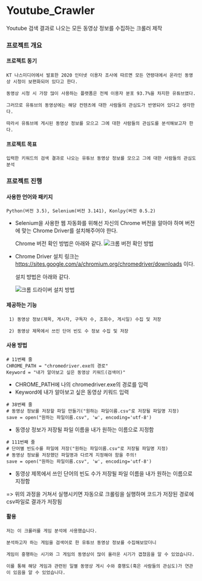 # Youtube_Crawler
Youtube 검색 결과로 나오는 모든 동영상 정보를 수집하는 크롤러 제작

### 프로젝트 개요
 
#### 프로젝트 동기
    KT 나스미디어에서 발표한 2020 인터넷 이용자 조사에 따르면 모든 연령대에서 온라인 동영상 시청이 보편화되어 있다고 한다.
    
    동영상 시청 시 가장 많이 사용하는 플랫폼은 전체 이용자 분포 93.7%을 차지한 유튜브였다.
    
    그러므로 유튜브의 동영상에는 해당 컨텐츠에 대한 사람들의 관심도가 반영되어 있다고 생각한다.
    
    따라서 유튜브에 게시된 동영상 정보를 모으고 그에 대한 사람들의 관심도를 분석해보고자 한다.
    
#### 프로젝트 목표

    입력한 키워드의 검색 결과로 나오는 유튜브 동영상 정보를 모으고 그에 대한 사람들의 관심도 분석
    
    
### 프로젝트 진행

#### 사용한 언어와 패키지
    
    Python(버전 3.5), Selenium(버전 3.141), Konlpy(버전 0.5.2)
    
   * Selenium을 사용한 웹 자동화를 위해선 자신의 Chrome 버전을 알아야 하며 버전에 맞는 Chrome Driver를 설치해주어야 한다.
     
     Chrome 버전 확인 방법은 아래와 같다.
     ![크롬 버전 확인 방법](https://user-images.githubusercontent.com/31647736/96289962-d5fc1f00-1020-11eb-96dd-87d62de02ee9.PNG)
     
   * Chrome Driver 설치 링크는 https://sites.google.com/a/chromium.org/chromedriver/downloads 이다.
     
     설치 방법은 아래와 같다.
     
     ![크롬 드라이버 설치 방법](https://user-images.githubusercontent.com/31647736/96291935-c6caa080-1023-11eb-9362-5750d497edff.PNG)

#### 제공하는 기능
     
     1) 동영상 정보(제목, 게시자, 구독자 수, 조회수, 게시일) 수집 및 저장
     
     2) 동영상 제목에서 쓰인 단어 빈도 수 정보 수집 및 저장
     
#### 사용 방법

```{.python}
# 11번째 줄
CHROME_PATH = "chromedriver.exe의 경로"
Keyword = "내가 알아보고 싶은 동영상 키워드(검색어)"
```
  * CHROME_PATH에 나의 chromedriver.exe의 경로를 입력
  * Keyword에 내가 알아보고 싶은 동영상 키워드 입력
  
```{.python}
# 38번째 줄
# 동영상 정보를 저장할 파일 만들기("원하는 파일이름.csv"로 저장될 파일명 지정)
save = open("원하는 파일이름.csv", 'w', encoding='utf-8')
```
  * 동영상 정보가 저장될 파일 이름을 내가 원하는 이름으로 지정함 
  
```{.python}
# 111번째 줄
# 단어별 빈도수를 파일에 저장("원하는 파일이름.csv"로 저장될 파일명 지정)
# 동영상 정보를 저장했던 파일명과 다르게 지정해야 함을 주의!
save = open("원하는 파일이름.csv", 'w', encoding='utf-8')
```
   * 동영상 제목에서 쓰인 단어의 빈도 수가 저장될 파일 이름을 내가 원하는 이름으로 지정함
   
=> 위의 과정을 거쳐서 실행시키면 자동으로 크롤링을 실행하며 코드가 저장된 경로에 csv파일로 결과가 저장됨

#### 활용
    
    저는 이 크롤러를 게임 분석에 사용했습니다. 
    
    분석하고자 하는 게임을 검색어로 한 유튜브 동영상 정보를 수집해보았더니 
    
    게임이 흥행하는 시기와 그 게임의 동영상이 많이 올라온 시기가 겹쳤음을 알 수 있었습니다.
    
    이를 통해 해당 게임과 관련된 일별 동영상 게시 수와 흥행도(혹은 사람들의 관심도)가 연관이 있음을 알 수 있었습니다.
